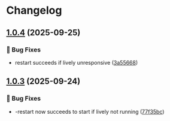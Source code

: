 # Changelog

## [1.0.4](https://github.com/Fred-Vatin/smart-random-wallpaper/compare/v1.0.3...v1.0.4) (2025-09-25)


### 🐞 Bug Fixes

* restart succeeds if lively unresponsive ([3a55668](https://github.com/Fred-Vatin/smart-random-wallpaper/commit/3a556680d95fa100269bec788403e75e265ad006))

## [1.0.3](https://github.com/Fred-Vatin/smart-random-wallpaper/compare/v1.0.2...v1.0.3) (2025-09-24)


### 🐞 Bug Fixes

* -restart now succeeds to start if lively not running ([77f35bc](https://github.com/Fred-Vatin/smart-random-wallpaper/commit/77f35bcb814186b7215276ee4eb1cbd53ea11bfa))
